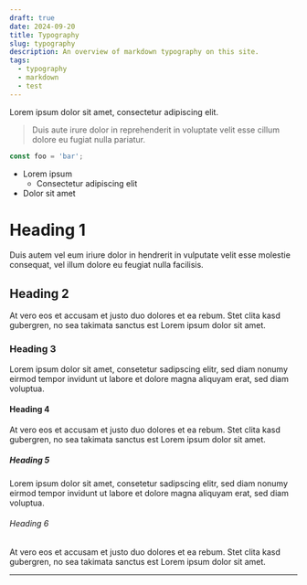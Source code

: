 ```yaml
---
draft: true
date: 2024-09-20
title: Typography
slug: typography
description: An overview of markdown typography on this site.
tags: 
  - typography
  - markdown
  - test
---
```


Lorem ipsum dolor sit amet, consectetur adipiscing elit.

> Duis aute irure dolor in reprehenderit in voluptate velit esse cillum dolore eu fugiat nulla pariatur.

```typescript
const foo = 'bar';
```

- Lorem ipsum
  - Consectetur adipiscing elit
- Dolor sit amet

# Heading 1

Duis autem vel eum iriure dolor in hendrerit in vulputate velit esse molestie consequat, vel illum dolore eu feugiat nulla facilisis. 

## Heading 2

At vero eos et accusam et justo duo dolores et ea rebum. Stet clita kasd gubergren, no sea takimata sanctus est Lorem ipsum dolor sit amet.

### Heading 3

Lorem ipsum dolor sit amet, consetetur sadipscing elitr, sed diam nonumy eirmod tempor invidunt ut labore et dolore magna aliquyam erat, sed diam voluptua.

#### Heading 4

At vero eos et accusam et justo duo dolores et ea rebum. Stet clita kasd gubergren, no sea takimata sanctus est Lorem ipsum dolor sit amet.

##### Heading 5

Lorem ipsum dolor sit amet, consetetur sadipscing elitr, sed diam nonumy eirmod tempor invidunt ut labore et dolore magna aliquyam erat, sed diam voluptua.

###### Heading 6

At vero eos et accusam et justo duo dolores et ea rebum. Stet clita kasd gubergren, no sea takimata sanctus est Lorem ipsum dolor sit amet.

---
